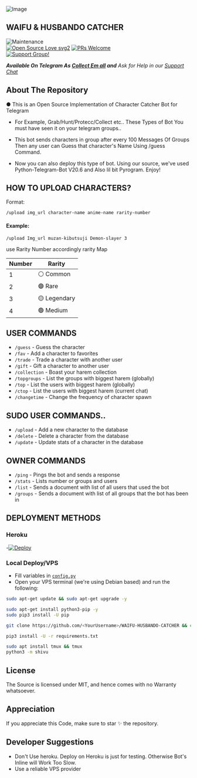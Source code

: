 ![Image](https://graph.org/file/9901c2070cea11d1aa194.jpg)

## WAIFU & HUSBANDO CATCHER 


![Maintenance](https://img.shields.io/badge/Maintained%3F-yes-green.svg)<br> [![Open Source Love svg2](https://badges.frapsoft.com/os/v2/open-source.svg?v=103)](https://github.com/ellerbrock/open-source-badges/) [![PRs Welcome](https://img.shields.io/badge/PRs-welcome-brightgreen.svg?style=flat-square)](https://makeapullrequest.com)<br>
[![Support Group!](https://img.shields.io/badge/Join%20Group-↗-green)](https://t.me/collect_em_support)


_**Available On Telegram As 
[Collect Em all](https://t.me/Collect_em_AllBot) and**_
_Ask for Help in our [Support Chat](https://t.me/Collect_em_support)_

## About The Repository
● This is an Open Source Implementation of Character Catcher Bot for Telegram
- For Example, Grab/Hunt/Protecc/Collect etc.. These Types of Bot You must have seen it on your telegram groups..
- This bot sends characters in group after every 100 Messages Of Groups Then any user can Guess that character's Name Using /guess Command.

- Now you can also deploy this type of bot. Using our source, we've used Python-Telegram-Bot V20.6 and Also lil bit Pyrogram. Enjoy!

## HOW TO UPLOAD CHARACTERS?

Format: 
```
/upload img_url character-name anime-name rarity-number
```
#### Example: 
```
/upload Img_url muzan-kibutsuji Demon-slayer 3
```



use Rarity Number accordingly rarity Map

| Number | Rarity     |
| ------ | -----------|
| 1 | ⚪️ Common   |
| 2 | 🟣 Rare     |
| 3 | 🟡 Legendary|
| 4 | 🟢 Medium   |


## USER COMMANDS
- `/guess` - Guess the character
- `/fav` - Add a character to favorites
- `/trade` - Trade a character with another user
- `/gift` - Gift a character to another user
- `/collection` - Boast your harem collection
- `/topgroups` - List the groups with biggest harem (globally)
- `/top` - List the users with biggest harem (globally)
- `/ctop` - List the users with biggest harem (current chat)
- `/changetime` - Change the frequency of character spawn
  
## SUDO USER COMMANDS..
- `/upload` - Add a new character to the database 
- `/delete` - Delete a character from the database 
- `/update` - Update stats of a character in the database 

## OWNER COMMANDS
- `/ping` - Pings the bot and sends a response
- `/stats` - Lists number or groups and users
- `/list` - Sends a document with list of all users that used the bot
- `/groups` - Sends a document with list of all groups that the bot has been in

## DEPLOYMENT METHODS

### Heroku
-[![Deploy](https://www.herokucdn.com/deploy/button.svg)](https://heroku.com/deploy?template=https://github.com/bsona0023/WAIFU-HUSBANDO-CATCHER)
### Local Deploy/VPS
- Fill variables in [`config.py`](./shivu/config.py) 
- Open your VPS terminal (we're using Debian based) and run the following:
```bash
sudo apt-get update && sudo apt-get upgrade -y           

sudo apt-get install python3-pip -y          
sudo pip3 install -U pip

git clone https://github.com/<YourUsername>/WAIFU-HUSBANDO-CATCHER && cd WAIFU-HUSBANDO-CATCHER

pip3 install -U -r requirements.txt          

sudo apt install tmux && tmux          
python3 -m shivu
```       
 
## License
The Source is licensed under MIT, and hence comes with no Warranty whatsoever.

## Appreciation
If you appreciate this Code, make sure to star ✨ the repository.

## Developer Suggestions 
- Don't Use heroku. Deploy on Heroku is just for testing. Otherwise Bot's Inline will Work Too Slow.
- Use a reliable VPS provider
